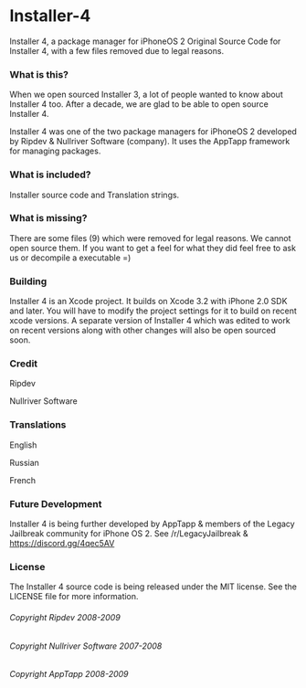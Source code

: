 # Installer-4

Installer 4, a package manager for iPhoneOS 2
Original Source Code for Installer 4, with a few files removed due to legal reasons.

### What is this?

When we open sourced Installer 3, a lot of people wanted to know about Installer 4 too. 
After a decade, we are glad to be able to open source Installer 4.

Installer 4 was one of the two package managers for iPhoneOS 2 developed by Ripdev & Nullriver Software (company). It uses the AppTapp framework for managing packages.

### What is included?

Installer source code and Translation strings.

### What is missing?

There are some files (9) which were removed for legal reasons. We cannot open source them. If you want to get a feel for what they did feel free to ask us or decompile a executable =)

### Building

Installer 4 is an Xcode project. It builds on Xcode 3.2 with iPhone 2.0 SDK and later. You will have to modify the project settings for it to build on recent xcode versions. A separate version of Installer 4 which was edited to work on recent versions along with other changes will also be open sourced soon. 


### Credit

Ripdev

Nullriver Software

### Translations

English 

Russian 

French

### Future Development

Installer 4 is being further developed by AppTapp & members of the Legacy Jailbreak community for iPhone OS 2. See /r/LegacyJailbreak & https://discord.gg/4qec5AV


### License

The Installer 4 source code is being released under the MIT license. See the LICENSE file for more information.

###### Copyright Ripdev 2008-2009
###### Copyright Nullriver Software 2007-2008
###### Copyright AppTapp 2008-2009
